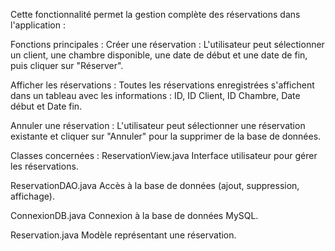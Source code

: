 Cette fonctionnalité permet la gestion complète des réservations dans l'application :

Fonctions principales :
Créer une réservation :
L'utilisateur peut sélectionner un client, une chambre disponible, une date de début et une date de fin, puis cliquer sur "Réserver".

Afficher les réservations :
Toutes les réservations enregistrées s'affichent dans un tableau avec les informations : ID, ID Client, ID Chambre, Date début et Date fin.

Annuler une réservation :
L'utilisateur peut sélectionner une réservation existante et cliquer sur "Annuler" pour la supprimer de la base de données.

Classes concernées :
ReservationView.java
Interface utilisateur pour gérer les réservations.

ReservationDAO.java
Accès à la base de données (ajout, suppression, affichage).

ConnexionDB.java
Connexion à la base de données MySQL.

Reservation.java
Modèle représentant une réservation.
